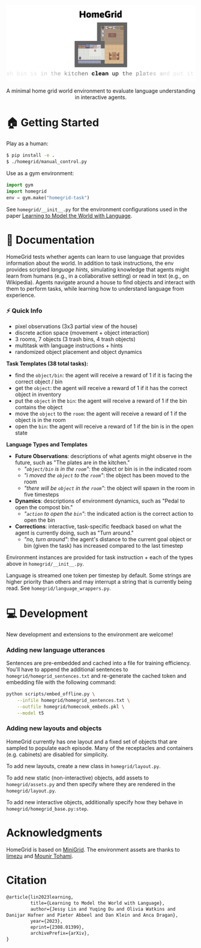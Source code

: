 ![banner](banner.png)

<p align="center" font-weight="bold">
A minimal home grid world environment to evaluate language understanding in interactive agents.
</p>

# 🏠 Getting Started

Play as a human:
```bash
$ pip install -e .
$ ./homegrid/manual_control.py
```

Use as a gym environment:
```python
import gym
import homegrid
env = gym.make("homegrid-task")
```
See `homegrid/__init__.py` for the environment configurations used in the paper [Learning to Model the World with Language](https://dynalang.github.io/).

# 📑 Documentation

HomeGrid tests whether agents can learn to use language that provides information about the world. In addition to task instructions, the env provides scripted _language hints_, simulating knowledge that agents might learn from humans (e.g., in a collaborative setting) or read in text (e.g., on Wikipedia). Agents navigate around a house to find objects and interact with them to perform tasks, while learning how to understand language from experience.

### ⚡️ Quick Info
- pixel observations (3x3 partial view of the house)
- discrete action space (movement + object interaction)
- 3 rooms, 7 objects (3 trash bins, 4 trash objects)
- multitask with language instructions + hints
- randomized object placement and object dynamics

**Task Templates (38 total tasks):**
- find the `object/bin`: the agent will receive a reward of 1 if it is facing the correct object / bin
- get the `object`: the agent will receive a reward of 1 if it has the correct object in inventory
- put the `object` in the `bin`: the agent will receive a reward of 1 if the bin contains the object
- move the `object` to the `room`: the agent will receive a reward of 1 if the object is in the room
- open the `bin`: the agent will receive a reward of 1 if the bin is in the open state

**Language Types and Templates**

- **Future Observations**: descriptions of what agents might observe in the future, such as "The plates are in the kitchen."
    - _"`object/bin` is in the `room`"_: the object or bin is in the indicated room
    - _"i moved the `object` to the `room`"_: the object has been moved to the room
    - _"there will be `object` in the `room`"_: the object will spawn in the room in five timesteps
- **Dynamics**: descriptions of environment dynamics, such as "Pedal to open the compost bin."
    - _"`action` to open the `bin`"_: the indicated action is the correct action to open the bin
- **Corrections**: interactive, task-specific feedback based on what the agent is currently doing, such as "Turn around."
    - _"no, turn around"_: the agent's distance to the current goal object or bin (given the task) has increased compared to the last timestep
 
Environment instances are provided for task instruction + each of the types above in `homegrid/__init__.py`.
 
Language is streamed one token per timestep by default. Some strings are higher priority than others and may interrupt a string that is currently being read. See `homegrid/language_wrappers.py`.

# 💻 Development

New development and extensions to the environment are welcome! 

### Adding new language utterances

Sentences are pre-embedded and cached into a file for training efficiency. You'll have to append the additional sentences to `homegrid/homegrid_sentences.txt` and re-generate the cached token and embedding file with the following command:
```bash
python scripts/embed_offline.py \
    --infile homegrid/homegrid_sentences.txt \
    --outfile homegrid/homecook_embeds.pkl \
    --model t5
```

### Adding new layouts and objects

HomeGrid currently has one layout and a fixed set of objects that are sampled to populate each episode. Many of the receptacles and containers (e.g. cabinets) are disabled for simplicity.

To add new layouts, create a new class in `homegrid/layout.py`.

To add new static (non-interactive) objects, add assets to `homegrid/assets.py` and then specify where they are rendered in the `homegrid/layout.py`.

To add new interactive objects, additionally specify how they behave in `homegrid/homegrid_base.py:step`.

# Acknowledgments

HomeGrid is based on [MiniGrid](https://github.com/Farama-Foundation/Minigrid).
The environment assets are thanks to [limezu](https://limezu.itch.io/) and [Mounir Tohami](https://mounirtohami.itch.io/).

# Citation

```
@article{lin2023learning,
         title={Learning to Model the World with Language},
         author={Jessy Lin and Yuqing Du and Olivia Watkins and Danijar Hafner and Pieter Abbeel and Dan Klein and Anca Dragan},
         year={2023},
         eprint={2308.01399},
         archivePrefix={arXiv},
}
```
